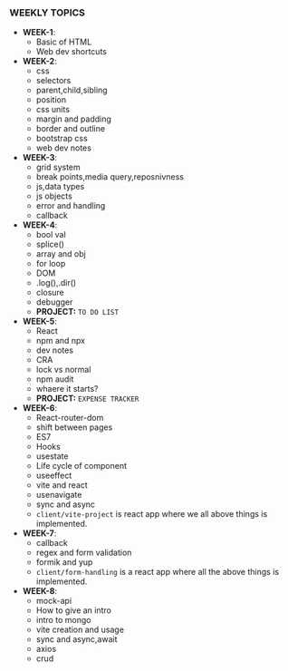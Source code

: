 ### WEEKLY TOPICS
- **WEEK-1**:
  - Basic of HTML
  - Web dev shortcuts
- **WEEK-2**:
  -   css
  -   selectors
  -   parent,child,sibling
  -   position
  -   css units
  -   margin and padding
  -   border and outline
  -   bootstrap css
  -   web dev notes
- **WEEK-3**:
    - grid system
    - break points,media query,reposnivness
    - js,data types
    - js objects
    - error and handling
    - callback
- **WEEK-4**:
  -  bool val
  -  splice()
  -  array and obj
  -  for loop
  -  DOM
  -  .log(),.dir()
  -  closure
  -  debugger
  - **PROJECT:** `TO DO LIST`
- **WEEK-5**:
  - React
  - npm and npx
  - dev notes
  - CRA
  - lock vs normal
  - npm audit
  - whaere it starts? 
  - **PROJECT:** `EXPENSE TRACKER`
- **WEEK-6**:
  -  React-router-dom
  -  shift between pages
  -  ES7
  -  Hooks
  -  usestate
  -  Life cycle of component
  -  useeffect
  -  vite and react
  -  usenavigate
  -  sync and async
  -  `client/vite-project` is react app where we all above things is implemented.
- **WEEK-7**:
  -  callback
  -  regex and form validation
  -  formik and yup
  -  `client/form-handling` is a react app where all the above things is implemented.
- **WEEK-8**:
  -  mock-api
  -  How to give an intro
  -  intro to mongo
  -  vite creation and usage
  -  sync and async,await
  -  axios
  -  crud
  
